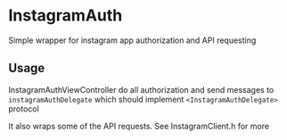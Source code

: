# InstagramAuth

Simple wrapper for instagram app authorization and API requesting

## Usage

InstagramAuthViewController do all authorization and send messages to `instagramAuthDelegate` which should implement `<InstagramAuthDelegate>` protocol

It also wraps some of the API requests. See InstagramClient.h for more